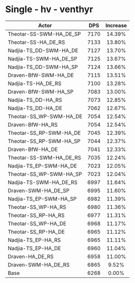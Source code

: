 # Single - hv - venthyr
| Actor | DPS | Increase |
|---|:---:|:---:|
|Theotar-SS-SWM-HA_DE_SP|7170|14.39%|
|Theotar-SS-HA_DE_RS|7133|13.80%|
|Nadjia-TS_DD-SWM-HA_DE|7127|13.70%|
|Nadjia-TS-SWM-HA_DE_SP|7125|13.67%|
|Nadjia-TS_DD-SWM-HA_SP|7124|13.66%|
|Draven-BfW-SWM-HA_DE|7115|13.51%|
|Nadjia-TS-HA_DE_RS|7100|13.28%|
|Draven-BfW-SWM-HA_SP|7083|13.00%|
|Nadjia-TS_DD-HA_RS|7073|12.85%|
|Nadjia-TS_DD-HA_DE|7062|12.67%|
|Theotar-SS_WP-SWM-HA_DE|7054|12.54%|
|Draven-BfW-HA_RS|7054|12.54%|
|Theotar-SS_RP-SWM-HA_DE|7045|12.39%|
|Theotar-SS_RP-SWM-HA_SP|7044|12.37%|
|Draven-BfW-HA_DE|7041|12.33%|
|Theotar-SS-SWM-HA_DE_RS|7035|12.24%|
|Nadjia-TS_EP-SWM-HA_DE|7023|12.05%|
|Theotar-SS_WP-SWM-HA_SP|7023|12.04%|
|Nadjia-TS-SWM-HA_DE_RS|6997|11.64%|
|Draven-SWM-HA_DE_SP|6995|11.60%|
|Nadjia-TS_EP-SWM-HA_SP|6982|11.39%|
|Theotar-SS_WP-HA_RS|6980|11.36%|
|Theotar-SS_RP-HA_RS|6977|11.31%|
|Theotar-SS_WP-HA_DE|6968|11.17%|
|Theotar-SS_RP-HA_DE|6965|11.12%|
|Nadjia-TS_EP-HA_RS|6965|11.11%|
|Nadjia-TS_EP-HA_DE|6960|11.04%|
|Draven-HA_DE_RS|6958|11.00%|
|Draven-SWM-HA_DE_RS|6865|9.52%|
|Base|6268|0.00%|
